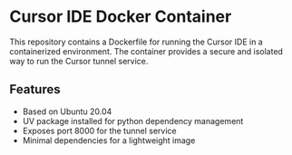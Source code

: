 # Cursor IDE Docker Container

This repository contains a Dockerfile for running the Cursor IDE in a containerized environment. The container provides a secure and isolated way to run the Cursor tunnel service.

## Features

- Based on Ubuntu 20.04
- UV package installed for python dependency management
- Exposes port 8000 for the tunnel service
- Minimal dependencies for a lightweight image


